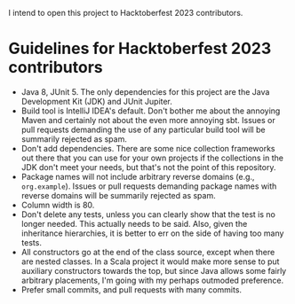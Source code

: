 I intend to open this project to Hacktoberfest 2023 contributors.

# Guidelines for Hacktoberfest 2023 contributors

* Java 8, JUnit 5. The only dependencies for this project are the Java 
 Development Kit (JDK) and JUnit Jupiter.
* Build tool is IntelliJ IDEA's default. Don't bother me about the annoying 
 Maven and certainly not about the even more annoying sbt. Issues or pull 
 requests demanding the use of any particular build tool will be summarily 
 rejected as spam.
* Don't add dependencies. There are some nice collection frameworks out there 
 that you can use for your own projects if the collections in the JDK don't meet 
 your needs, but that's not the point of this repository.
* Package names will not include arbitrary reverse domains (e.g., 
 `org.example`). Issues or pull requests demanding package names with reverse 
 domains will be summarily rejected as spam.
* Column width is 80.
* Don't delete any tests, unless you can clearly show that the test is no longer 
 needed. This actually needs to be said. Also, given the inheritance 
 hierarchies, it is better to err on the side of having too many tests.
* All constructors go at the end of the class source, except when there are 
 nested classes. In a Scala project it would make more sense to put auxiliary 
 constructors towards the top, but since Java allows some fairly arbitrary 
 placements, I'm going with my perhaps outmoded preference.
* Prefer small commits, and pull requests with many commits.